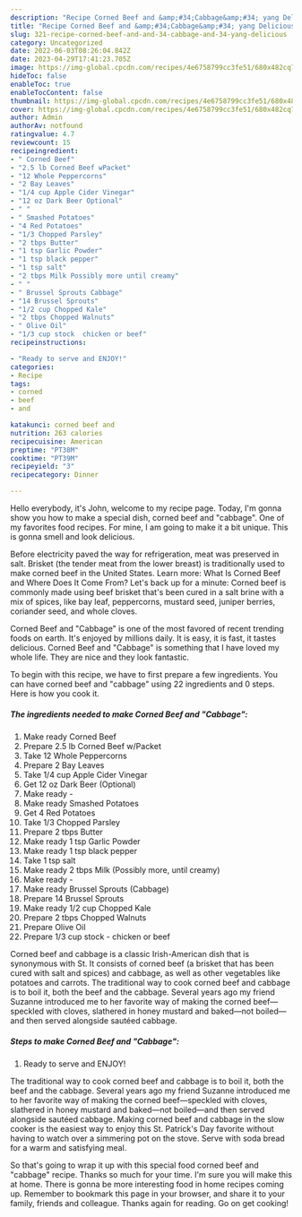 ```yaml
---
description: "Recipe Corned Beef and &amp;#34;Cabbage&amp;#34; yang Delicious"
title: "Recipe Corned Beef and &amp;#34;Cabbage&amp;#34; yang Delicious"
slug: 321-recipe-corned-beef-and-and-34-cabbage-and-34-yang-delicious
category: Uncategorized
date: 2022-06-03T08:26:04.842Z
date: 2023-04-29T17:41:23.705Z
image: https://img-global.cpcdn.com/recipes/4e6758799cc3fe51/680x482cq70/corned-beef-and-cabbage-recipe-main-photo.jpg
hideToc: false
enableToc: true
enableTocContent: false
thumbnail: https://img-global.cpcdn.com/recipes/4e6758799cc3fe51/680x482cq70/corned-beef-and-cabbage-recipe-main-photo.jpg
cover: https://img-global.cpcdn.com/recipes/4e6758799cc3fe51/680x482cq70/corned-beef-and-cabbage-recipe-main-photo.jpg
author: Admin
authorAv: notfound
ratingvalue: 4.7
reviewcount: 15
recipeingredient:
- " Corned Beef"
- "2.5 lb Corned Beef wPacket"
- "12 Whole Peppercorns"
- "2 Bay Leaves"
- "1/4 cup Apple Cider Vinegar"
- "12 oz Dark Beer Optional"
- " "
- " Smashed Potatoes"
- "4 Red Potatoes"
- "1/3 Chopped Parsley"
- "2 tbps Butter"
- "1 tsp Garlic Powder"
- "1 tsp black pepper"
- "1 tsp salt"
- "2 tbps Milk Possibly more until creamy"
- " "
- " Brussel Sprouts Cabbage"
- "14 Brussel Sprouts"
- "1/2 cup Chopped Kale"
- "2 tbps Chopped Walnuts"
- " Olive Oil"
- "1/3 cup stock  chicken or beef"
recipeinstructions:

- "Ready to serve and ENJOY!"
categories:
- Recipe
tags:
- corned
- beef
- and

katakunci: corned beef and 
nutrition: 263 calories
recipecuisine: American
preptime: "PT38M"
cooktime: "PT39M"
recipeyield: "3"
recipecategory: Dinner

---
```



Hello everybody, it's John, welcome to my recipe page. Today, I'm gonna show you how to make a special dish, corned beef and &#34;cabbage&#34;. One of my favorites food recipes. For mine, I am going to make it a bit unique. This is gonna smell and look delicious.

Before electricity paved the way for refrigeration, meat was preserved in salt. Brisket (the tender meat from the lower breast) is traditionally used to make corned beef in the United States. Learn more: What Is Corned Beef and Where Does It Come From? Let&#39;s back up for a minute: Corned beef is commonly made using beef brisket that&#39;s been cured in a salt brine with a mix of spices, like bay leaf, peppercorns, mustard seed, juniper berries, coriander seed, and whole cloves.

Corned Beef and &#34;Cabbage&#34; is one of the most favored of recent trending foods on earth. It's enjoyed by millions daily. It is easy, it is fast, it tastes delicious. Corned Beef and &#34;Cabbage&#34; is something that I have loved my whole life. They are nice and they look fantastic.


To begin with this recipe, we have to first prepare a few ingredients. You can have corned beef and &#34;cabbage&#34; using 22 ingredients and 0 steps. Here is how you cook it.

<!--inarticleads1-->

##### The ingredients needed to make Corned Beef and &#34;Cabbage&#34;:

1. Make ready  Corned Beef
1. Prepare 2.5 lb Corned Beef w/Packet
1. Take 12 Whole Peppercorns
1. Prepare 2 Bay Leaves
1. Take 1/4 cup Apple Cider Vinegar
1. Get 12 oz Dark Beer (Optional)
1. Make ready  -
1. Make ready  Smashed Potatoes
1. Get 4 Red Potatoes
1. Take 1/3 Chopped Parsley
1. Prepare 2 tbps Butter
1. Make ready 1 tsp Garlic Powder
1. Make ready 1 tsp black pepper
1. Take 1 tsp salt
1. Make ready 2 tbps Milk (Possibly more, until creamy)
1. Make ready  -
1. Make ready  Brussel Sprouts (Cabbage)
1. Prepare 14 Brussel Sprouts
1. Make ready 1/2 cup Chopped Kale
1. Prepare 2 tbps Chopped Walnuts
1. Prepare  Olive Oil
1. Prepare 1/3 cup stock - chicken or beef


Corned beef and cabbage is a classic Irish-American dish that is synonymous with St. It consists of corned beef (a brisket that has been cured with salt and spices) and cabbage, as well as other vegetables like potatoes and carrots. The traditional way to cook corned beef and cabbage is to boil it, both the beef and the cabbage. Several years ago my friend Suzanne introduced me to her favorite way of making the corned beef—speckled with cloves, slathered in honey mustard and baked—not boiled—and then served alongside sautéed cabbage. 

<!--inarticleads2-->

##### Steps to make Corned Beef and &#34;Cabbage&#34;:


1. Ready to serve and ENJOY!

The traditional way to cook corned beef and cabbage is to boil it, both the beef and the cabbage. Several years ago my friend Suzanne introduced me to her favorite way of making the corned beef—speckled with cloves, slathered in honey mustard and baked—not boiled—and then served alongside sautéed cabbage. Making corned beef and cabbage in the slow cooker is the easiest way to enjoy this St. Patrick&#39;s Day favorite without having to watch over a simmering pot on the stove. Serve with soda bread for a warm and satisfying meal. 

So that's going to wrap it up with this special food corned beef and &#34;cabbage&#34; recipe. Thanks so much for your time. I'm sure you will make this at home. There is gonna be more interesting food in home recipes coming up. Remember to bookmark this page in your browser, and share it to your family, friends and colleague. Thanks again for reading. Go on get cooking!
